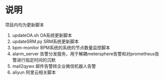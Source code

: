 # 说明
项目内均为更新脚本
1. updateOA.sh OA系统更新脚本
2. updateSRM.py SRM系统更新脚本
3. bpm-monitor BPM系统的系统的节点数量监控脚本
4. alarm_server 告警分发服务，用于解耦metersphere告警和对prometheus告警进行指定时间的沉默
5. mail2qywx 邮件告警转企业微信机器人告警
6. aliyun 阿里云相关脚本